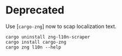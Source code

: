 # Deprecated

Use [`cargo-zng`] now to scap localization text.

```console
cargo uninstall zng-l10n-scraper
cargo install cargo-zng
cargo zng l10n --help
```